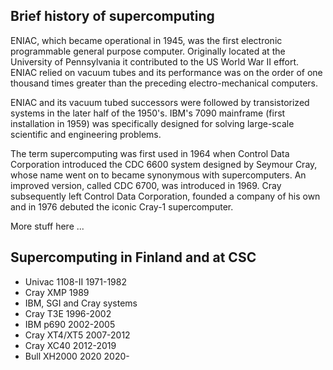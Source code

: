 ## Brief history of supercomputing

ENIAC, which became operational in 1945, was the first electronic programmable general purpose computer. Originally located at the University of Pennsylvania it contributed to the US World War II effort. ENIAC relied on vacuum tubes and its performance was on the order of one thousand times greater than the preceding electro-mechanical computers.

ENIAC and its vacuum tubed successors were followed by transistorized systems in the later half of the 1950's. IBM's 7090 mainframe (first installation in 1959) was specifically designed for solving large-scale scientific and engineering problems.

The term supercomputing was first used in 1964 when Control Data Corporation introduced the CDC 6600 system designed by Seymour Cray, whose name went on to became synonymous with supercomputers. An improved version, called CDC 6700, was introduced in 1969. Cray subsequently left Control Data Corporation, founded a company of his own and in 1976 debuted the iconic Cray-1 supercomputer.

More stuff here ...

## Supercomputing in Finland and at CSC

- Univac 1108-II 1971-1982
- Cray XMP 1989 
- IBM, SGI and Cray systems
- Cray T3E 1996-2002
- IBM p690 2002-2005
- Cray XT4/XT5 2007-2012
- Cray XC40 2012-2019
- Bull XH2000 2020 2020-
